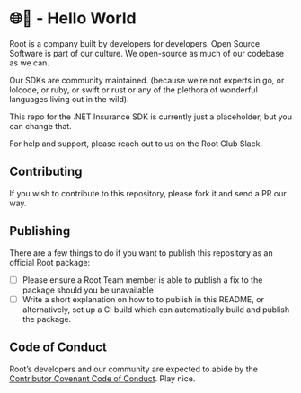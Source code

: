 # 🌐👋 - Hello World  

Root is a company built by developers for developers. Open Source Software is part of our culture. We open-source as much of our codebase as we can.

Our SDKs are community maintained. (because we’re not experts in go, or lolcode, or ruby, or swift or rust or any of the plethora of wonderful languages living out in the wild).

This repo for the .NET Insurance SDK is currently just a placeholder, but you can change that.

For help and support, please reach out to us on the Root Club Slack.

## Contributing
If you wish to contribute to this repository, please fork it and send a PR our way.

## Publishing

There are a few things to do if you want to publish this repository as an official Root package:

- [ ] Please ensure a Root Team member is able to publish a fix to the package should you be unavailable
- [ ] Write a short explanation on how to to publish in this README, or alternatively, set up a CI build which can automatically build and publish the package. 

## Code of Conduct
Root’s developers and our community are expected to abide by the [Contributor Covenant Code of Conduct](https://github.com/root-community/root-insurance-go/tree/master/CODE_OF_CONDUCT.md). Play nice.


